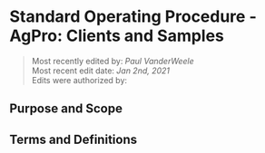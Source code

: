 # Standard Operating Procedure - AgPro: Clients and Samples

>Most recently edited by: *Paul VanderWeele*  
>Most recent edit date: *Jan 2nd, 2021*  
>Edits were authorized by:  

## Purpose and Scope

## Terms and Definitions
